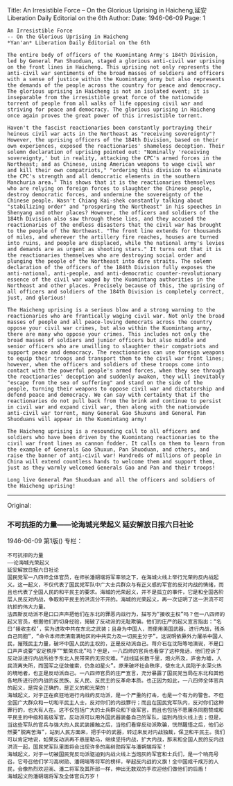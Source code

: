 Title: An Irresistible Force – On the Glorious Uprising in Haicheng,延安Liberation Daily Editorial on the 6th
Author:
Date: 1946-06-09
Page: 1

    An Irresistible Force
    -- On the Glorious Uprising in Haicheng
    *Yan'an* Liberation Daily Editorial on the 6th

    The entire body of officers of the Kuomintang Army's 184th Division, led by General Pan Shuoduan, staged a glorious anti-civil war uprising on the front lines in Haicheng. This uprising not only represents the anti-civil war sentiments of the broad masses of soldiers and officers with a sense of justice within the Kuomintang army but also represents the demands of the people across the country for peace and democracy. The glorious uprising in Haicheng is not an isolated event; it is inseparable from the irresistible great force of the nationwide torrent of people from all walks of life opposing civil war and striving for peace and democracy. The glorious uprising in Haicheng once again proves the great power of this irresistible torrent.

    Haven't the fascist reactionaries been constantly portraying their heinous civil war acts in the Northeast as "receiving sovereignty"? However, the uprising officers of the 184th Division, based on their own experiences, exposed the reactionaries' shameless deception. Their solemn declaration of uprising pointed out: "Nominally 'receiving sovereignty,' but in reality, attacking the CPC's armed forces in the Northeast; and as Chinese, using American weapons to wage civil war and kill their own compatriots," "ordering this division to eliminate the CPC's strength and all democratic elements in the southern Manchuria area." This shows that it is the reactionaries themselves who are relying on foreign forces to slaughter the Chinese people, destroy democratic forces, and undermine the sovereignty of the Chinese people. Wasn't Chiang Kai-shek constantly talking about "stabilizing order" and "prospering the Northeast" in his speeches in Shenyang and other places? However, the officers and soldiers of the 184th Division also saw through these lies, and they accused the reactionaries of the endless disasters that the civil war has brought to the people of the Northeast. "The front line extends for thousands of miles, and wherever the artillery fire reaches, houses are turned into ruins, and people are displaced, while the national army's levies and demands are as urgent as shooting stars." It turns out that it is the reactionaries themselves who are destroying social order and plunging the people of the Northeast into dire straits. The solemn declaration of the officers of the 184th Division fully exposes the anti-national, anti-people, and anti-democratic counter-revolutionary essence of the civil war waged by the Kuomintang authorities in the Northeast and other places. Precisely because of this, the uprising of all officers and soldiers of the 184th Division is completely correct, just, and glorious!

    The Haicheng uprising is a serious blow and a strong warning to the reactionaries who are frantically waging civil war. Not only the broad masses of people and all peace-loving democrats across the country oppose your civil war crimes, but also within the Kuomintang army, there are many who oppose your crimes. This includes not only the broad masses of soldiers and junior officers but also middle and senior officers who are unwilling to slaughter their compatriots and support peace and democracy. The reactionaries can use foreign weapons to equip their troops and transport them to the civil war front lines; however, when the officers and soldiers of these troops come into contact with the powerful people's armed forces, when they see through the reactionaries' deception and suddenly awaken, they will inevitably "escape from the sea of suffering" and stand on the side of the people, turning their weapons to oppose civil war and dictatorship and defend peace and democracy. We can say with certainty that if the reactionaries do not pull back from the brink and continue to persist in civil war and expand civil war, then along with the nationwide anti-civil war torrent, many General Gao Shuxuns and General Pan Shuoduans will appear in the Kuomintang army!

    The Haicheng uprising is a resounding call to all officers and soldiers who have been driven by the Kuomintang reactionaries to the civil war front lines as cannon fodder. It calls on them to learn from the example of Generals Gao Shuxun, Pan Shuoduan, and others, and raise the banner of anti-civil war! Hundreds of millions of people in China will extend countless hands to welcome them and support them, just as they warmly welcomed Generals Gao and Pan and their troops!

    Long live General Pan Shuoduan and all the officers and soldiers of the Haicheng uprising!



<hr /> 

Original: 


### 不可抗拒的力量——论海城光荣起义  延安解放日报六日社论

1946-06-09
第1版()
专栏：

    不可抗拒的力量
    ——论海城光荣起义
    延安解放日报六日社论
    国民党军一八四师全体官员，在师长潘朔端将军率领之下，在海城火线上举行光荣的反内战起义。这一起义，不仅代表了国民党军队中广大士兵群众与有正义感的军官的反对内战的情绪，而且也代表了全国人民的和平民主的要求。海城的光荣起义，并不是孤立的事件，它是和全国各阶层人民反对内战，争取和平民主的洪流分不开的。海城的光荣起义，再一次证明了这一洪流不可抗拒的伟大力量。
    法西斯反动派不是口口声声把他们在东北的罪恶内战行为，描写为“接收主权”吗？但一八四师的起义官员，根据他们的切身经验，揭破了反动派的无耻欺骗。他们的庄严的起义宣言指出：“名曰‘接收主权’，实为进攻中共在东北之武装；且身为中国人，而使用美国武器，进行内战，残杀自己同胞”，“命令本师肃清南满地区的中共实力及一切民主分子”。这说明依靠外力屠杀中国人民，摧残民主力量，破坏中国人民的主权的，正是反动派自己。蒋介石在沈阳等地演说，不是口口声声说要“安定秩序”“繁荣东北”吗？但是，一八四师的官兵也看穿了这种鬼话，他们控诉了反动派进行内战所给予东北人民带来的无穷灾难。“战线延长数千里，炮火所及，庐舍为墟，人民流离失所，而国军之征敛催索，仍急如星火”。原来破坏社会秩序，使东北人民陷于水深火热的境地者，也正是反动派自己。一八四师官员的庄严宣言，充分暴露了国民党当局在东北和其他各地所进行的内战的反民族、反人民、反民主的反革命本质。也正因为如此，一八四师全体官兵的起义，是完全正确的，是正义的和光荣的！
    海城起义，对于正在疯狂地进行内战的反动派，是一个严重的打击，也是一个有力的警告。不但全国广大群众和一切和平民主人士，反对你们的内战罪行；而且在国民党军队内，反对你们这种罪行的，也大有人在。这不仅包括广大的士兵群众和下级军官，而且也包括不愿屠杀同胞赞成和平民主的中级和高级军官。反动派可以用外国武器装备自己的军队，运到内战火线上去；但是，当这些军队的官兵与强大的人民武装接触之后，当他们看穿反动派欺骗，恍然醒悟之后，他们必然要“脱离苦海”，站到人民方面来，把手中的武器，转过来反对内战独裁，保卫和平民主。我们可以肯定地说，如果反动派再不悬崖勒马，继续坚持内战，扩大内战，那末和全国人民的反内战洪流一起，国民党军队里面将会出现许多的高树勋将军与潘朔端将军！
    海城起义，对于一切被国民党反动派驱迫到内战火线上当炮灰的军官和士兵们，是一个响亮号召。它号召他们学习高树勋、潘朔端等将军的榜样，举起反内战的义旗！全中国成千成万的人民，会像热烈欢迎高、潘二将军及其所部一样，伸出无数双的手欢迎他们做他们的后盾！
    海城起义的潘朔端将军及全体官兵万岁！
